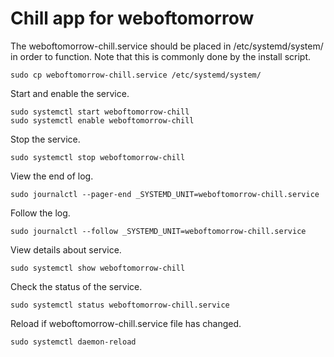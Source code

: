 # Chill app for weboftomorrow

The weboftomorrow-chill.service should be placed in /etc/systemd/system/ in order to function. Note that this is commonly done by the install script.

```
sudo cp weboftomorrow-chill.service /etc/systemd/system/
```

Start and enable the service.

```
sudo systemctl start weboftomorrow-chill
sudo systemctl enable weboftomorrow-chill
```

Stop the service.

```
sudo systemctl stop weboftomorrow-chill
```

View the end of log.

```
sudo journalctl --pager-end _SYSTEMD_UNIT=weboftomorrow-chill.service
```

Follow the log.

```
sudo journalctl --follow _SYSTEMD_UNIT=weboftomorrow-chill.service
```

View details about service.

```
sudo systemctl show weboftomorrow-chill
```

Check the status of the service.

```
sudo systemctl status weboftomorrow-chill.service
```

Reload if weboftomorrow-chill.service file has changed.

```
sudo systemctl daemon-reload
```
